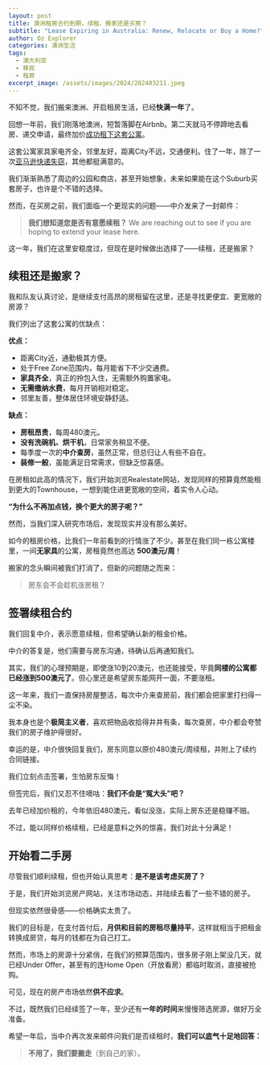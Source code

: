 ```yaml
---
layout: post
title: 澳洲租房合约到期，续租、搬家还是买房？
subtitle: "Lease Expiring in Australia: Renew, Relocate or Buy a Home?"
author: Oz Explorer
categories: 澳洲生活
tags:
  - 澳大利亚
  - 移民
  - 租房
excerpt_image: /assets/images/2024/202403211.jpeg
---
```

不知不觉，我们搬来澳洲、开启租房生活，已经**快满一年**了。

回想一年前，我们刚落地澳洲，短暂落脚在Airbnb。第二天就马不停蹄地去看房、递交申请，最终加价[成功租下这套公寓](https://www.ozexplorers.com/澳洲生活/2024/03/21/how-to-successfully-apply-for-an-apartment-in-australia.html)。

这套公寓家具家电齐全，邻里友好，距离City不远，交通便利。住了一年，除了一次[亚马逊快递失窃](https://www.ozexplorers.com/澳洲生活/2024/05/16/get-refund-from-amazon.html)，其他都挺满意的。

我们渐渐熟悉了周边的公园和商店，甚至开始想象，未来如果能在这个Suburb买套房子，也许是个不错的选择。

然而，在买房之前，我们面临一个更现实的问题——中介发来了一封邮件：

> **我们想知道您是否有意愿续租？** 
> We are reaching out to see if you are hoping to extend your lease here.

这一年，我们在这里安稳度过，但现在是时候做出选择了——续租，还是搬家？

## 续租还是搬家？  

我和队友认真讨论，是继续支付高昂的房租留在这里，还是寻找更便宜、更宽敞的房源？  

我们列出了这套公寓的优缺点：  

**优点：**  
- 距离City近，通勤极其方便。  
- 处于Free Zone范围内，每月能省下不少交通费。  
- **家具齐全**，真正的拎包入住，无需额外购置家电。  
- **无需缴纳水费**，每月开销相对稳定。  
- 邻里友善，整体居住环境安静舒适。  

**缺点：**  
- **房租昂贵**，每周480澳元。  
- **没有洗碗机、烘干机**，日常家务稍显不便。  
- 每季度一次的**中介查房**，虽然正常，但总归让人有些不自在。  
- **装修一般**，虽能满足日常需求，但缺乏惊喜感。  

在房租如此高的情况下，我们开始浏览Realestate网站，发现同样的预算竟然能租到更大的Townhouse，一想到能住进更宽敞的空间，着实令人心动。  

**“为什么不再加点钱，换个更大的房子呢？”**  

然而，当我们深入研究市场后，发现现实并没有那么美好。  

如今的租房价格，比我们一年前看到的行情涨了不少。甚至在我们同一栋公寓楼里，一间**无家具**的公寓，房租竟然也高达 **500澳元/周**！  

搬家的念头瞬间被我们打消了，但新的问题随之而来：

> 房东会不会趁机涨房租？  

## 签署续租合约

我们回复中介，表示愿意续租，但希望确认新的租金价格。  

中介的答复是，他们需要与房东沟通，待确认后再通知我们。  

其实，我们的心理预期是，即使涨10到20澳元，也还能接受，毕竟**同楼的公寓都已经涨到500澳元了**。但心里还是希望房东能网开一面，不要涨租。  

这一年来，我们一直保持房屋整洁，每次中介来查房前，我们都会把家里打扫得一尘不染。

我本身也是个**极简主义者**，喜欢把物品收拾得井井有条，每次查房，中介都会夸赞我们的房子维护得很好。  

幸运的是，中介很快回复我们，房东同意以原价480澳元/周续租，并附上了续约合同链接。  

我们立刻点击签署，生怕房东反悔！  

但签完后，我们又忍不住嘀咕：**我们不会是“冤大头”吧？**  

去年已经加价租的，今年依旧480澳元，看似没涨，实际上房东还是稳赚不赔。  

不过，能以同样价格续租，已经是意料之外的惊喜，我们对此十分满足！  

## 开始看二手房

尽管我们顺利续租，但也开始认真思考：**是不是该考虑买房了？**  

于是，我们开始浏览房产网站，关注市场动态，并陆续去看了一些不错的房子。  

但现实依然很骨感——价格确实太贵了。  

我们的目标是，在支付首付后，**月供和目前的房租尽量持平**，这样就相当于把租金转换成房贷，每月的钱都在为自己打工。  

然而，市场上的房源十分紧俏，在我们的预算范围内，很多房子刚上架没几天，就已经Under Offer，甚至有的连Home Open（开放看房）都临时取消，直接被抢购。  

可见，现在的房产市场依然**供不应求**。  

不过，既然我们已经续签了一年，至少还有**一年的时间**来慢慢筛选房源，做好万全准备。  

希望一年后，当中介再次发来邮件问我们是否续租时，**我们可以底气十足地回答：**  

> **不用了，我们要搬走**（到自己的家）。

